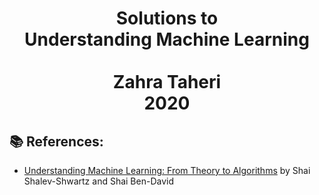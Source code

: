 
<div align="center">
  <center><h1>Solutions to  <br/>
    Understanding Machine Learning <br/>
    <br/>
    Zahra Taheri <br/>
    2020 <br/>
    </h1></center>
</div>

## :books: References:

- [Understanding Machine Learning: From Theory to Algorithms](https://www.cambridge.org/core/books/understanding-machine-learning/3059695661405D25673058E43C8BE2A6) by Shai Shalev-Shwartz and Shai Ben-David
